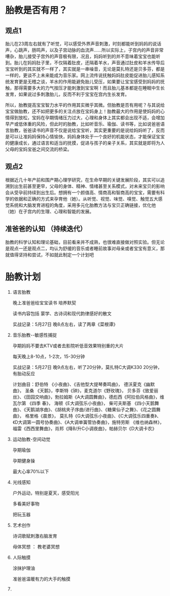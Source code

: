 # 胎教是否有用？

## 观点1

胎儿在23周左右就有了听觉，可以感受外界声音刺激，时刻都能听到妈妈的说话声，心跳声，肠鸣声，以及子宫动脉的血流声……所以实际上，子宫内的声音非常嘈杂，胎儿接受子宫外的声音极有限，况且，妈妈听到的并不意味着宝宝也能听到。胎儿在妈妈肚子里，不仅隔着肚皮，还隔着羊水，声音通过肚皮和羊水传导后宝宝听到的其实就不一样了，其实就是一串噪音，无论是莫扎特还是贝多芬，都是一样的，更谈不上未来能成为音乐家。网上流传说抚触妈妈肚皮能促进胎儿感知系统发育更是无稽之谈，羊水的作用能避免胎儿受压，如果要让宝宝感受到妈妈的抚触，那得需要多大的力气按压才能刺激到宝宝啊！而且胎儿基本都是在睡眠中生长发育，如果说过多刺激胎儿，反而不利于宝宝在宫内生长发育。

所以，胎教提高宝宝智力水平的作用其实微乎其微。但胎教是否有用呢？与其说给宝宝做胎教，还不如把更多的关注点放在宝妈身上！胎教最大的作用是使妈妈的心情得到放松，宝妈在孕期情绪压力过大，心理和身体上其实都会出现不适，会增加早产或低体重的风险，但此时的胎教，比如听音乐、瑜伽、读书等，比如说爸爸语言胎教，爸爸读书的声音不仅是说给宝宝听，其实更重要的是说给妈妈听了，反而是可以让准妈妈保持心情愉快，妈妈身体处于一个良好的机能状态，才能保证宝宝的健康成长，通过语言和适当的抚摸，促进与孩子的亲子关系，其实就是即将为人父母的宝妈宝爸之间交流的桥梁。

## 观点2

根据近几十年产前和围产期心理学研究，在生命早期的关键发展阶段，其实可以追溯到出生前甚至更早，父母的身体、精神、情绪甚至关系模式，对未来宝贝的影响会从受孕前持续到出生后。想拥有一个颜值高、情商高和智商高的宝宝，需要有科学的依据和正确的方式来孕育他（她）。从听觉、视觉、味觉、嗅觉、触觉五大感觉系统和大脑发育进程的角度，采用多元化胎教方法与宝贝正确链接，优化他（她）在子宫内的生理、心理和智能的发展。

## 准爸爸的认知 （持续迭代）

胎教的科学认知和理论基础，目前看来并不成熟，也很难直接做对照实验。但无论是观点一还是观点二，均认为舒缓的音乐或者睡前故事对母亲或者宝宝有意义，那就值得坚持和尝试，不如就此制定一个计划吧

# 胎教计划

1. 语言胎教
   
    晚上准爸爸给宝宝读书  培养默契
   
   读书内容包括  蒙学、古诗词和现代韵律感好的散文
   
   实战记录：5月27日 晚8点左右，读了两章《菜根谭》

2. 音乐胎教--敏感性捕捉
   
   孕期妈妈不要去KTV或者去影院听低音效果特别重的大片
   
   每天晚上8-10点，1-2次，15-30分钟  
   
   实战记录：5月27日 晚9点左右，听了20分钟，莫扎特C大调K330 20分钟，有胎动反应
   
   计划曲目：舒伯特 《小夜曲》、《吉他型大提琴奏鸣曲》， 德沃夏克《幽默曲》， 圣桑 《天鹅》，李斯特《钟》，麦克道尔《野玫瑰》， 贝多芬《致爱丽丝》、《田园交响曲》，勃拉姆斯《A大调圆舞曲》，德彪西《阿拉伯风格曲》，维瓦尔第 《四季 春》， 海顿《E大调弦乐小夜曲》， 柴可夫斯基 《四小天鹅舞曲》、《天鹅湖序曲》、《胡桃夹子序曲/进行曲》、《糖果仙子之舞》、《花之圆舞曲》， 格里格《晨景》， 莫扎特《G大调弦乐小夜曲》、《C大调弦乐四重奏》、《D大调第一圆号协奏曲》、《A大调单簧管协奏曲》，施特劳斯 《维也纳森林》，福雷《西西里舞曲》，肖邦《降B/升C小调夜曲》，帕赫贝尔《D大调卡农》

3. 运动胎教-空间动觉
   
   孕期瑜伽
   
   孕期健身操
   
   最大心率70%以下

4. 光线感知
   
   户外运动，特别是夏天，感受阳光  
   
   多看美好事物
   
   把玩玉器

5. 艺术创作
   
   诗词歌赋刺激右脑发育
   
   母体冥想 ： 教老婆冥想

6. 人际触摸
   
   涂抹护理油
   
   准爸爸温暖有力的大手的触摸

7. 
   
   
